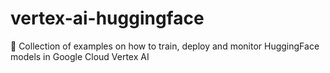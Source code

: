 # vertex-ai-huggingface
🤗 Collection of examples on how to train, deploy and monitor HuggingFace models in Google Cloud Vertex AI
